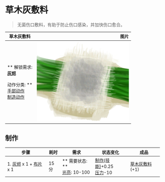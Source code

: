 # 草木灰敷料  
> 无菌伤口敷料，有助于防止伤口感染，并加快伤口愈合。<br>  
  
  草木灰敷料  |   图片   
 ----  |  ----:   
 ** 解锁需求: **<br>[灰烬](Ash.md)<br><br>** 动作分类: **<br>[手部动作](HandAction.md)<br>[制造动作](CraftAction.md)  |  <img decoding="async" src="Sprite/AshDressing.png" href="a.md" style="max-width:300px;max-height:300px;">   
  
## 制作  
步骤  |  耗时  |  需求  |  状态变化  |  成品  
----  |  ----  |  ----  |  ----  |  ----  
1. [灰烬](Ash.md) x 1 + [布片](ClothSmall.md) x 1  |  15分  |  ** 需要状态: **<br>[光亮](Light.md): 10-100  |  [制作(技能)](Skill_Crafting.md)+0.25<br>[压力](Stress.md)-10  |  [草木灰敷料](AshDressing.md)(+1)  


<script>document.title="草木灰敷料 - 卡牌生存百科 Card Survival Wiki";</script>